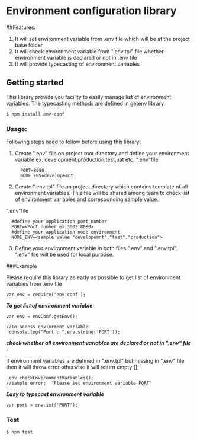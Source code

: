 # Environment configuration library
##Features:
 1. It will set environment variable from .env file which will be at the project base folder 
 2. It will check environment variable  from ".env.tpl" file whether environment variable is declared or not in .env file 
 3. It will provide typecasting of environment variables
  
## Getting started
This library provide you facility to easily manage list of  environment variables.
 The typecasting  methods are defined  in [getenv](https://github.com/ctavan/node-getenv) library.
 
```
$ npm install env-conf
```
### Usage:

Following steps need to follow before using this library:
1. Create ".env" file on project root directory and define your environment variable ex. development,production,test,uat etc.
   ".env"file
   ```
     PORT=8080
     NODE_ENV=developemnt
   ```

2. Create ".env.tpl" file on project directory which contains template of all environment variables. 
   This file will be shared among team to check list of environment variables and corresponding sample value.



".env"file
   ```
     #define your application port number
     PORT=<Port number ex:3002,8080>
     #define your application node environment 
     NODE_ENV=<sample value "developemnt","test","production">
   ```


3. Define your environment variable in both files ".env" and  ".env.tpl". ".env" file will be used for local purpose.
 
 
###Example

Please require this library as early as possible to get list of environment variables from .env file

```
var env = require('env-conf');
```

***To get list of environment variable***
```
var env = envConf.getEnv();

//To access enviorment variable 
 console.log("Port : ",env.string('PORT'));
 ```
 

***check whether all environment variables are declared or not in ".env" file*** :

 If environment variables are defined in ".env.tpl" but missing in ".env" file  then it will throw error otherwise it will return empty [];
  
   ```
    env.checkEnvironmentVariables();
//sample error:  "Please set environment variable PORT"
```
***Easy to typecast environment variable***
 ```
 var port = env.int('PORT');
```


### Test

```
$ npm test
```